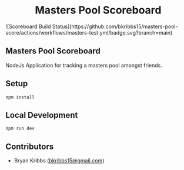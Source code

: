 
<h1 align="center">
Masters Pool Scoreboard
</h1>

<p align="left">
    ![Scoreboard Build Status](https://github.com/bkribbs15/masters-pool-score/actions/workflows/masters-test.yml/badge.svg?branch=main)
</p>

## Masters Pool Scoreboard

NodeJs Application for tracking a masters pool amongst friends.


<h2 align="Left">
Setup
</h2>

```
npm install
```
<h2 align="Left">
Local Development
</h2>

```
npm run dev
```
<h2 align="Left">
Contributors
</h2>

- Bryan Kribbs (bkribbs15@gmail.com)
